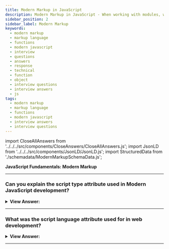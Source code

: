 ```yaml
---
title: Modern Markup in JavaScript
description: Modern Markup in JavaScript - When working with modules, we use the script type attribute in Modern JavaScript. Frontend Developer Interview Questions n Answers
sidebar_position: 2
sidebar_label: Modern Markup
keywords:
  - modern markup
  - markup language
  - functions
  - modern javascript
  - interview
  - questions
  - answers
  - response
  - technical
  - function
  - object
  - interview questions
  - interview answers
  - js
tags:
  - modern markup
  - markup language
  - functions
  - modern javascript
  - interview answers
  - interview questions
---
```


import CloseAllAnswers from '../../../src/components/CloseAnswers/CloseAllAnswers.js';
import JsonLD from '../../../src/components/JsonLD/JsonLD.js';
import StructuredData from './schemadata/ModernMarkupSchemaData.js';

<JsonLD data={StructuredData} />

<head>
  <title>Modern Markup | JavaScript Frontend Phone Interview Answers</title>
</head>

**JavaScript Fundamentals: Modern Markup**

<CloseAllAnswers />

---

### Can you explain the script type attribute used in Modern JavaScript development?

<details>
  <summary><strong>View Answer:</strong></summary>
  <div>
  <div><strong>Interview Response:</strong> When working with modules, we use the script type attribute in Modern JavaScript.</div><br />
  <div><strong>Technical Response:</strong> We use the script type attribute in Modern JavaScript development to create JavaScript Modules. The old HTML standard, HTML4, required a script to have a type. Usually, it was type="text/javascript", but we no longer use that implementation.
  </div>
  </div><br />
  <div><strong className="codeExample">Code Example:</strong> JavaScript type attribute<br /><br /></div>
  
  <div></div>

```html
<html>
  <body>
    <script type="text/javascript">
      // <-- this is the script type attribute
      <!--
      document.write('Hello JavaScript!');
      //-->
    </script>
  </body>
</html>
```

</details>

---

### What was the script language attribute used for in web development?

<details>
  <summary><strong>View Answer:</strong></summary>
  <div>
  <div><strong>Interview Response:</strong> This property displays the language of the script. According to the MDN, we no longer utilize it since it is <em>deprecated</em>.</div><br />
  <div><strong>Technical Response:</strong> We use the language attribute to mention the scripting language. Typically, its value equates to JavaScript. Although recent versions of HTML (and XHTML, its successor) have phased out using this attribute. You may still find this in older applications on the web, and we should use it in Modern web applications.
  </div>
  </div><br />
  <div><strong className="codeExample">Code Example:</strong> JavaScript type attribute<br /><br /></div>
  
  <div></div>

```html
<html>
  <body>
    <script language="javascript">
      // <-- this is the script language attribute
      <!--
      document.write('Hello JavaScript!');
      //-->
    </script>
  </body>
</html>
```

</details>

---
